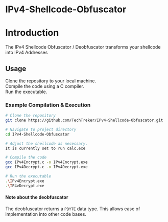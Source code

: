 # IPv4-Shellcode-Obfuscator

# Introduction
The IPv4 Shellcode Obfuscator / Deobfuscator transforms your shellcode into IPv4 Addresses

## Usage
Clone the repository to your local machine.\
Compile the code using a C compiler.\
Run the executable.

### Example Compilation & Execution

```sh
# Clone the repository
git clone https://github.com/TechTreker/IPv4-Shellcode-Obfuscator.git

# Navigate to project directory
cd IPv4-Shellcode-Obfuscator

# Adjust the shellcode as necessary.
It is currently set to run calc.exe

# Compile the code
gcc IPv4Encrypt.c -o IPv4Encrypt.exe
gcc IPv4Decrypt.c -o IPv4Decrypt.exe

# Run the executable
.\IPv4Encrypt.exe
.\IP4vDecrypt.exe
```

#### Note about the deobfuscator
The deobfuscator returns a `PBYTE` data type. This allows ease of implementation into other code bases. 
